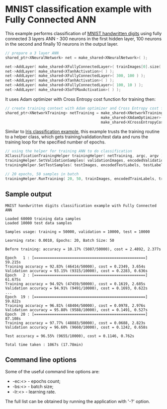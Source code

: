 # MNIST classification example with Fully Connected ANN

This example performs classification of [MNIST handwritten digits](http://yann.lecun.com/exdb/mnist/) using fully connected 3 layers ANN - 300 neurons in the first hidden layer, 100 neurons in the second and finally 10 neurons in the output layer.

```C++
// prepare a 3 layer ANN
shared_ptr<XNeuralNetwork> net = make_shared<XNeuralNetwork>( );

net->AddLayer( make_shared<XFullyConnectedLayer>( trainImages[0].size( ), 300 ) );
net->AddLayer( make_shared<XTanhActivation>( ) );
net->AddLayer( make_shared<XFullyConnectedLayer>( 300, 100 ) );
net->AddLayer( make_shared<XTanhActivation>( ) );
net->AddLayer( make_shared<XFullyConnectedLayer>( 100, 10 ) );
net->AddLayer( make_shared<XSoftMaxActivation>( ) );
```

It uses Adam optimizer with Cross Entropy cost function for training then:
```C++
// create training context with Adam optimizer and Cross Entropy cost function
shared_ptr<XNetworkTraining> netTraining = make_shared<XNetworkTraining>( net,
                                           make_shared<XAdamOptimizer>( 0.001f ),
                                           make_shared<XCrossEntropyCost>( ) );
```

Similar to [Iris classification example](../fc_iris), this example trusts the training routine to a helper class, which gets training/validation/test data and runs the training loop for the specified number of epochs.

```C++
// using the helper for training ANN to do classification
XClassificationTrainingHelper trainingHelper( netTraining, argc, argv );
trainingHelper.SetValidationSamples( validationImages, encodedValidationLabels, validationLabels );
trainingHelper.SetTestSamples( testImages, encodedTestLabels, testLabels );

// 20 epochs, 50 samples in batch
trainingHelper.RunTraining( 20, 50, trainImages, encodedTrainLabels, trainLabels );
```

## Sample output

```
MNIST handwritten digits classification example with Fully Connected ANN

Loaded 60000 training data samples
Loaded 10000 test data samples

Samples usage: training = 50000, validation = 10000, test = 10000

Learning rate: 0.0010, Epochs: 20, Batch Size: 50

Before training: accuracy = 10.17% (5087/50000), cost = 2.4892, 2.377s

Epoch   1 : [==================================================] 59.215s
Training accuracy = 92.83% (46414/50000), cost = 0.2349, 3.654s
Validation accuracy = 93.15% (9315/10000), cost = 0.2283, 0.636s
Epoch   2 : [==================================================] 61.675s
Training accuracy = 94.92% (47459/50000), cost = 0.1619, 2.685s
Validation accuracy = 94.91% (9491/10000), cost = 0.1693, 0.622s
...
Epoch  19 : [==================================================] 59.822s
Training accuracy = 96.81% (48404/50000), cost = 0.0978, 2.976s
Validation accuracy = 95.88% (9588/10000), cost = 0.1491, 0.527s
Epoch  20 : [==================================================] 87.108s
Training accuracy = 97.77% (48883/50000), cost = 0.0688, 2.823s
Validation accuracy = 96.60% (9660/10000), cost = 0.1242, 0.658s

Test accuracy = 96.55% (9655/10000), cost = 0.1146, 0.762s

Total time taken : 1067s (17.78min)
```

## Command line options
Some of the useful command line options are:
* -ec:<> - epochs count;
* -bs:<> - batch size;
* -lr:<> - learning rate.

The full list can be obtained by running the application with '-?' option.

